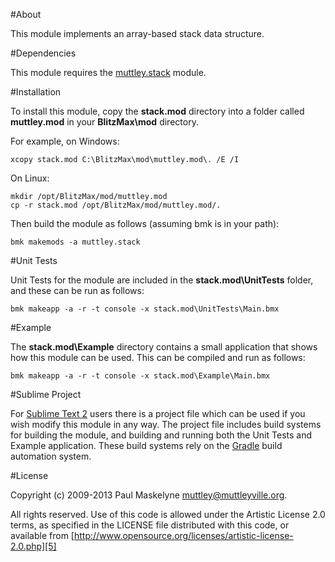 #About

This module implements an array-based stack data structure.

#Dependencies

This module requires the [muttley.stack][1] module.

#Installation

To install this module, copy the **stack.mod** directory into a folder
called **muttley.mod** in your **BlitzMax\mod** directory.

For example, on Windows:

	xcopy stack.mod C:\BlitzMax\mod\muttley.mod\. /E /I

On Linux:

	mkdir /opt/BlitzMax/mod/muttley.mod
	cp -r stack.mod /opt/BlitzMax/mod/muttley.mod/.

Then build the module as follows (assuming bmk is in your path):

	bmk makemods -a muttley.stack

#Unit Tests

Unit Tests for the module are included in the **stack.mod\UnitTests**
folder, and these can be run as follows:

	bmk makeapp -a -r -t console -x stack.mod\UnitTests\Main.bmx

#Example

The **stack.mod\Example** directory contains a small application that
shows how this module can be used.  This can be compiled and run as
follows:

	bmk makeapp -a -r -t console -x stack.mod\Example\Main.bmx

#Sublime Project

For [Sublime Text 2][2] users there is a project file which can be used
if you wish modify this module in any way.  The project file includes
build systems for building the module, and building and running both
the Unit Tests and Example application.  These build systems rely on
the [Gradle][3] build automation system.

#License

Copyright (c) 2009-2013 Paul Maskelyne [<muttley@muttleyville.org>][4].

All rights reserved. Use of this code is allowed under the
Artistic License 2.0 terms, as specified in the LICENSE file
distributed with this code, or available from
[http://www.opensource.org/licenses/artistic-license-2.0.php][5]

[1]: https://bitbucket.org/muttley/muttley.stack
[2]: http://www.sublimetext.com/
[3]: http://www.gradle.org/
[4]: mailto:muttley@muttleyville.org
[5]: http://www.opensource.org/licenses/artistic-license-2.0.php
